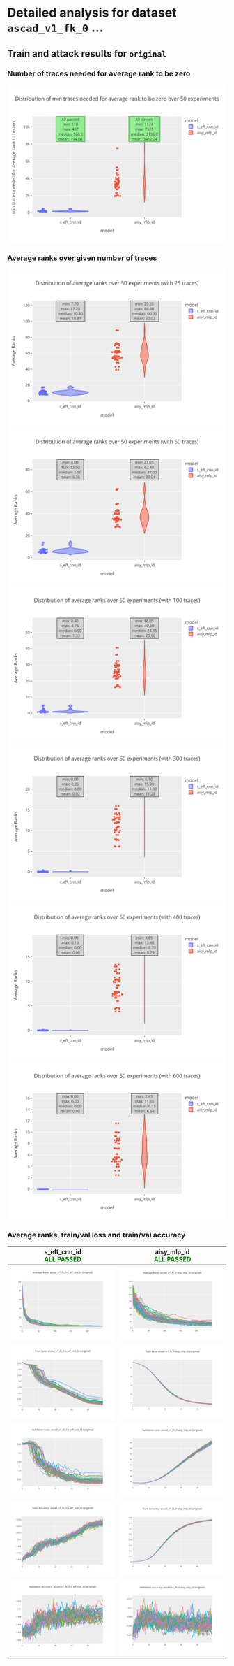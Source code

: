 
# Detailed analysis for dataset `ascad_v1_fk_0` ...


## Train and attack results for `original` 


### Number of traces needed for average rank to be zero 

![Number of traces needed for average rank to be zero](../plots/original/ascad_v1_fk_0/violin.svg)


### Average ranks over given number of traces 

![violin_avg_rank_0](../plots/original/ascad_v1_fk_0/violin_avg_rank_0.svg)
![violin_avg_rank_1](../plots/original/ascad_v1_fk_0/violin_avg_rank_1.svg)
![violin_avg_rank_2](../plots/original/ascad_v1_fk_0/violin_avg_rank_2.svg)
![violin_avg_rank_3](../plots/original/ascad_v1_fk_0/violin_avg_rank_3.svg)
![violin_avg_rank_4](../plots/original/ascad_v1_fk_0/violin_avg_rank_4.svg)
![violin_avg_rank_5](../plots/original/ascad_v1_fk_0/violin_avg_rank_5.svg)

### Average ranks, train/val loss and train/val accuracy 


|s_eff_cnn_id<br><span style='color:green'>**ALL PASSED** </span>|aisy_mlp_id<br><span style='color:green'>**ALL PASSED** </span>|
|---|---|
|![Average Rank](../plots/original/ascad_v1_fk_0/s_eff_cnn_id/average_rank.svg)|![Average Rank](../plots/original/ascad_v1_fk_0/aisy_mlp_id/average_rank.svg)|
|![Train Loss](../plots/original/ascad_v1_fk_0/s_eff_cnn_id/train_loss.svg)|![Train Loss](../plots/original/ascad_v1_fk_0/aisy_mlp_id/train_loss.svg)|
|![Validation Loss](../plots/original/ascad_v1_fk_0/s_eff_cnn_id/val_loss.svg)|![Validation Loss](../plots/original/ascad_v1_fk_0/aisy_mlp_id/val_loss.svg)|
|![Train Accuracy](../plots/original/ascad_v1_fk_0/s_eff_cnn_id/train_acc.svg)|![Train Accuracy](../plots/original/ascad_v1_fk_0/aisy_mlp_id/train_acc.svg)|
|![Validation Accuracy](../plots/original/ascad_v1_fk_0/s_eff_cnn_id/val_acc.svg)|![Validation Accuracy](../plots/original/ascad_v1_fk_0/aisy_mlp_id/val_acc.svg)|
